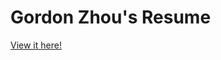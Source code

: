 # Gordon Zhou's Resume

[View it here!]([https://link-url-here.org](https://gordnzhou.github.io/resume/))
